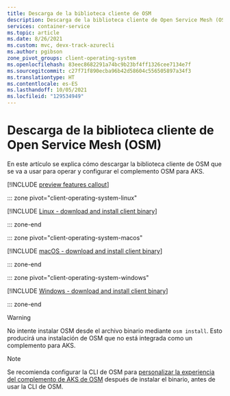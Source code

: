 ```yaml
---
title: Descarga de la biblioteca cliente de OSM
description: Descarga de la biblioteca cliente de Open Service Mesh (OSM)
services: container-service
ms.topic: article
ms.date: 8/26/2021
ms.custom: mvc, devx-track-azurecli
ms.author: pgibson
zone_pivot_groups: client-operating-system
ms.openlocfilehash: 83eec8682291a74bc9b23bf4ff1326cee7134e7f
ms.sourcegitcommit: c27f71f890ecba96b42d58604c556505897a34f3
ms.translationtype: HT
ms.contentlocale: es-ES
ms.lasthandoff: 10/05/2021
ms.locfileid: "129534949"
---
```

# <a name="download-the-open-service-mesh-osm-client-library"></a>Descarga de la biblioteca cliente de Open Service Mesh (OSM)
En este artículo se explica cómo descargar la biblioteca cliente de OSM que se va a usar para operar y configurar el complemento OSM para AKS.

[!INCLUDE [preview features callout](./includes/preview/preview-callout.md)]

::: zone pivot="client-operating-system-linux"

[!INCLUDE [Linux - download and install client binary](includes/servicemesh/osm/open-service-mesh-binary-install-linux.md)]

::: zone-end

::: zone pivot="client-operating-system-macos"

[!INCLUDE [macOS - download and install client binary](includes/servicemesh/osm/open-service-mesh-binary-install-macos.md)]

::: zone-end

::: zone pivot="client-operating-system-windows"

[!INCLUDE [Windows - download and install client binary](includes/servicemesh/osm/open-service-mesh-binary-install-windows.md)]

::: zone-end

> [!WARNING]
> No intente instalar OSM desde el archivo binario mediante `osm install`. Esto producirá una instalación de OSM que no está integrada como un complemento para AKS.

> [!NOTE]
> Se recomienda configurar la CLI de OSM para [personalizar la experiencia del complemento de AKS de OSM](/open-service-mesh-customize-addon-experience.md) después de instalar el binario, antes de usar la CLI de OSM. 